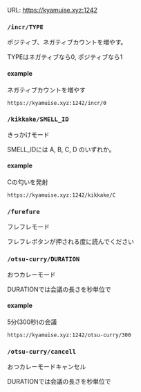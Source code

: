 URL: https://kyamuise.xyz:1242

### ```/incr/TYPE```

ポジティブ、ネガティブカウントを増やす。

TYPEはネガティブなら0, ポジティブなら1

#### example

ネガティブカウントを増やす

```
https://kyamuise.xyz:1242/incr/0
```

### ```/kikkake/SMELL_ID```

きっかけモード

SMELL_IDには A, B, C, D のいずれか。

#### example

Cの匂いを発射

```
https://kyamuise.xyz:1242/kikkake/C
```



### ```/furefure```

フレフレモード

フレフレボタンが押される度に読んでください

### ```/otsu-curry/DURATION```

おつカレーモード

DURATIONでは会議の長さを秒単位で

#### example

5分(300秒)の会議

```
https://kyamuise.xyz:1242/otsu-curry/300
```

### ```/otsu-curry/cancell```

おつカレーモードキャンセル

DURATIONでは会議の長さを秒単位で
